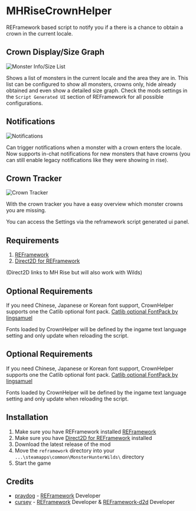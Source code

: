 # MHRiseCrownHelper
REFramework based script to notify you if a there is a chance to obtain a crown in the current locale.

## Crown Display/Size Graph
![Monster Info/Size List](https://github.com/user-attachments/assets/7f43523a-3359-4e42-9b05-af2fe55663b0)

Shows a list of monsters in the current locale and the area they are in. This list can be configured to show all monsters, crowns only, hide already obtained and even show a detailed size graph.
Check the mods settings in the `Script Generated UI` section of REFramework for all possible configurations.

## Notifications
![Notifications](https://github.com/user-attachments/assets/416bc073-4983-4b57-8639-05c683f82ba9)

Can trigger notifications when a monster with a crown enters the locale. Now supports in-chat notifications for new monsters that have crowns (you can still enable legacy notifications like they were showing in rise).

## Crown Tracker
![Crown Tracker](https://github.com/user-attachments/assets/6c18b88e-110e-4778-a368-fa0950b3e27c)

With the crown tracker you have a easy overview which monster crowns you are missing.

You can access the Settings via the reframework script generated ui panel.

## Requirements
1. [REFramework](https://www.nexusmods.com/monsterhunterwilds/mods/93)
2. [Direct2D for REFramework](https://www.nexusmods.com/monsterhunterrise/mods/134)

(Direct2D links to MH Rise but will also work with Wilds)

## Optional Requirements
If you need Chinese, Japanese or Korean font support, CrownHelper supports one the Catlib optional font pack.
[Catlib optional FontPack by lingsamuel](https://www.nexusmods.com/monsterhunterwilds/mods/65?tab=files)

Fonts loaded by CrownHelper will be defined by the ingame text language setting and only update when reloading the script.

## Optional Requirements
If you need Chinese, Japanese or Korean font support, CrownHelper supports one the Catlib optional font pack.
[Catlib optional FontPack by lingsamuel](https://www.nexusmods.com/monsterhunterwilds/mods/65?tab=files)

Fonts loaded by CrownHelper will be defined by the ingame text language setting and only update when reloading the script.

## Installation
1. Make sure you have REFramework installed [REFramework](https://github.com/praydog/REFramework)
2. Make sure you have [Direct2D for REFramework](https://www.nexusmods.com/monsterhunterrise/mods/134) installed
3. Download the latest release of the mod
4. Move the `reframework` directory into your `...\steamapps\common\MonsterHunterWilds\` directory
5. Start the game

## Credits
- [praydog](https://github.com/praydog) - [REFramework](https://github.com/praydog/REFramework) Developer
- [cursey](https://github.com/cursey/) - [REFramework](https://github.com/praydog/REFramework) Developer & [REFramework-d2d](https://github.com/cursey/reframework-d2d) Developer
